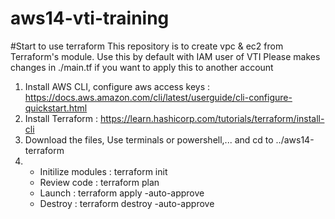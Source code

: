 # aws14-vti-training
#Start to use terraform
This repository is to create vpc & ec2 from Terraform's module. Use this by default with IAM user of VTI
Please makes changes in ./main.tf if you want to apply this to another account
1. Install AWS CLI, configure aws access keys : https://docs.aws.amazon.com/cli/latest/userguide/cli-configure-quickstart.html
2. Install Terraform : https://learn.hashicorp.com/tutorials/terraform/install-cli
3. Download the files, Use terminals or powershell,... and cd to ../aws14-terraform
4. - Initilize modules : terraform init
   - Review code       : terraform plan 
   - Launch            : terraform apply -auto-approve 
   - Destroy           : terraform destroy -auto-approve 
